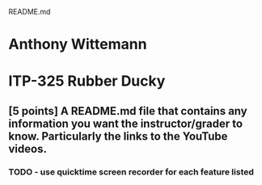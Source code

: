 README.md

# Anthony Wittemann
# ITP-325 Rubber Ducky

##	[5 points] A README.md file that contains any information you want the instructor/grader to know. Particularly the links to the YouTube videos.

### TODO - use quicktime screen recorder for each feature listed
